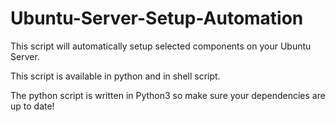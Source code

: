 Ubuntu-Server-Setup-Automation
=======================

This script will automatically setup selected components on your Ubuntu Server.

This script is available in python and in shell script.

The python script is written in Python3 so make sure your dependencies are up to date!
